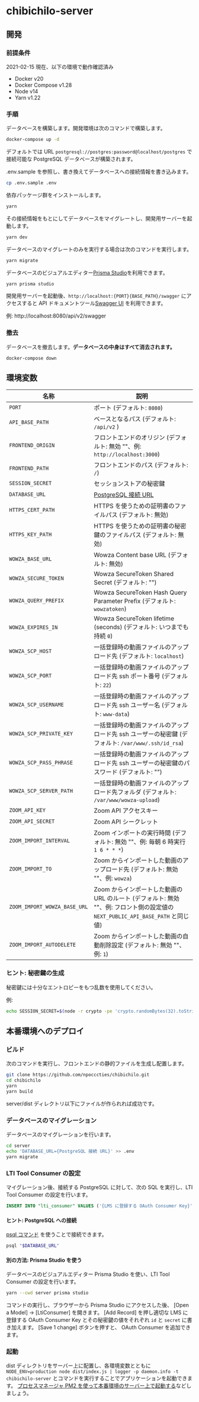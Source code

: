 # chibichilo-server

## 開発

### 前提条件

2021-02-15 現在、以下の環境で動作確認済み

- Docker v20
- Docker Compose v1.28
- Node v14
- Yarn v1.22

### 手順

データベースを構築します。開発環境は次のコマンドで構築します。

```sh
docker-compose up -d
```

デフォルトでは URL `postgresql://postgres:password@localhost/postgres` で接続可能な PostgreSQL データベースが構築されます。

.env.sample を参照し、書き換えてデータベースへの接続情報を書き込みます。

```sh
cp .env.sample .env
```

依存パッケージ群をインストールします。

```sh
yarn
```

その接続情報をもとにしてデータベースをマイグレートし、開発用サーバーを起動します。

```sh
yarn dev
```

データベースのマイグレートのみを実行する場合は次のコマンドを実行します。

```sh
yarn migrate
```

データベースのビジュアルエディター[Prisma Studio](https://www.prisma.io/docs/reference/tools-and-interfaces/prisma-studio)を利用できます。

```sh
yarn prisma studio
```

開発用サーバーを起動後、`http://localhost:{PORT}{BASE_PATH}/swagger` にアクセスすると API ドキュメントツール[Swagger UI](https://swagger.io/tools/swagger-ui/) を利用できます。

例: http://localhost:8080/api/v2/swagger

### 撤去

データベースを撤去します。**データベースの中身はすべて消去されます。**

```
docker-compose down
```

## 環境変数

| 名称                         | 説明                                                                                                                            |
| ---------------------------- | ------------------------------------------------------------------------------------------------------------------------------- |
| `PORT`                       | ポート (デフォルト: `8080`)                                                                                                     |
| `API_BASE_PATH`              | ベースとなるパス (デフォルト: `/api/v2` )                                                                                       |
| `FRONTEND_ORIGIN`            | フロントエンドのオリジン (デフォルト: 無効 ""、例: `http://localhost:3000`)                                                     |
| `FRONTEND_PATH`              | フロントエンドのパス (デフォルト: `/`)                                                                                          |
| `SESSION_SECRET`             | セッションストアの秘密鍵                                                                                                        |
| `DATABASE_URL`               | [PostgreSQL 接続 URL][database_connection_url]                                                                                  |
| `HTTPS_CERT_PATH`            | HTTPS を使うための証明書のファイルパス (デフォルト: 無効)                                                                       |
| `HTTPS_KEY_PATH`             | HTTPS を使うための証明書の秘密鍵のファイルパス (デフォルト: 無効)                                                               |
| `WOWZA_BASE_URL`             | Wowza Content base URL (デフォルト: 無効)                                                                                       |
| `WOWZA_SECURE_TOKEN`         | Wowza SecureToken Shared Secret (デフォルト: "")                                                                                |
| `WOWZA_QUERY_PREFIX`         | Wowza SecureToken Hash Query Parameter Prefix (デフォルト: `wowzatoken`)                                                        |
| `WOWZA_EXPIRES_IN`           | Wowza SecureToken lifetime (seconds) (デフォルト: いつまでも持続 `0`)                                                           |
| `WOWZA_SCP_HOST`             | 一括登録時の動画ファイルのアップロード先 (デフォルト: `localhost`)                                                              |
| `WOWZA_SCP_PORT`             | 一括登録時の動画ファイルのアップロード先 ssh ポート番号 (デフォルト: `22`)                                                      |
| `WOWZA_SCP_USERNAME`         | 一括登録時の動画ファイルのアップロード先 ssh ユーザー名 (デフォルト: `www-data`)                                                |
| `WOWZA_SCP_PRIVATE_KEY`      | 一括登録時の動画ファイルのアップロード先 ssh ユーザーの秘密鍵 (デフォルト: `/var/www/.ssh/id_rsa`)                              |
| `WOWZA_SCP_PASS_PHRASE`      | 一括登録時の動画ファイルのアップロード先 ssh ユーザーの秘密鍵のパスワード (デフォルト: "")                                      |
| `WOWZA_SCP_SERVER_PATH`      | 一括登録時の動画ファイルのアップロード先フォルダ (デフォルト: `/var/www/wowza-upload`)                                          |
| `ZOOM_API_KEY`               | Zoom API アクセスキー                                                                                                           |
| `ZOOM_API_SECRET`            | Zoom API シークレット                                                                                                           |
| `ZOOM_IMPORT_INTERVAL`       | Zoom インポートの実行時間 (デフォルト: 無効 ""、例: 毎朝 6 時実行 `1 6 * * *`)                                                  |
| `ZOOM_IMPORT_TO`             | Zoom からインポートした動画のアップロード先 (デフォルト: 無効 ""、例: `wowza`)                                                  |
| `ZOOM_IMPORT_WOWZA_BASE_URL` | Zoom からインポートした動画の URL のルート (デフォルト: 無効 ""、例: フロント側の設定値の `NEXT_PUBLIC_API_BASE_PATH` と同じ値) |
| `ZOOM_IMPORT_AUTODELETE`     | Zoom からインポートした動画の自動削除設定 (デフォルト: 無効 ""、例: `1`)                                                        |

[database_connection_url]: https://www.prisma.io/docs/reference/database-connectors/connection-urls/

### ヒント: 秘密鍵の生成

秘密鍵には十分なエントロピーをもつ乱数を使用してください。

例:

```sh
echo SESSION_SECRET=$(node -r crypto -pe 'crypto.randomBytes(32).toString("hex")') >> .env
```

## 本番環境へのデプロイ

### ビルド

次のコマンドを実行し、フロントエンドの静的ファイルを生成し配置します。

```sh
git clone https://github.com/npocccties/chibichilo.git
cd chibichilo
yarn
yarn build
```

server/dist ディレクトリ以下にファイルが作られれば成功です。

### データベースのマイグレーション

データベースのマイグレーションを行います。

```sh
cd server
echo 'DATABASE_URL={PostgreSQL 接続 URL}' >> .env
yarn migrate
```

### LTI Tool Consumer の設定

マイグレーション後、接続する PostgreSQL に対して、次の SQL を実行し、LTI Tool Consumer の設定を行います。

```sql
INSERT INTO "lti_consumer" VALUES ('{LMS に登録する OAuth Consumer Key}', '{LMS に登録する OAuth Consumer Secret}');
```

#### ヒント: PostgreSQL への接続

[psql コマンド](https://www.postgresql.org/docs/current/app-psql.html) を使うことで接続できます。

```sh
psql "$DATABASE_URL"
```

#### 別の方法: Prisma Studio を使う

データベースのビジュアルエディター Prisma Studio を使い、LTI Tool Consumer の設定を行います。

```sh
yarn --cwd server prisma studio
```

コマンドの実行し、ブラウザーから Prisma Studio にアクセスした後、 [Open a Model] → [LtiConsumer] を開きます。
[Add Record] を押し適切な LMS に登録する OAuth Consumer Key とその秘密鍵の値をそれぞれ `id` と `secret` に書き加えます。
[Save 1 change] ボタンを押すと、 OAuth Consumer を追加できます。

### 起動

dist ディレクトリをサーバー上に配置し、各環境変数とともに `NODE_ENV=production node dist/index.js | logger -p daemon.info -t chibichilo-server` とコマンドを実行することでアプリケーションを起動できます。
[プロセスマネージャ PM2 を使って本番環境のサーバー上で起動する](https://future-architect.github.io/typescript-guide/deploy.html#id3)などしましょう。

